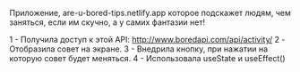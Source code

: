 Приложение, are-u-bored-tips.netlify.app    которое подскажет людям, чем заняться, если им скучно, а у самих фантазии нет!

1 - Получила доступ к этой API:
http://www.boredapi.com/api/activity/ 
2 - Отобразила совет на экране.
3 - Внедрила кнопку, при нажатии на которую совет будет меняться.
4 - Использовала useState и useEffect()
